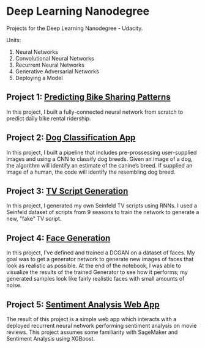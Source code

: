 # Deep Learning Nanodegree
Projects for the Deep Learning Nanodegree - Udacity. 

Units: 

1. Neural Networks
2. Convolutional Neural Networks
3. Recurrent Neural Networks
4. Generative Adversarial Networks
5. Deploying a Model

## Project 1: [Predicting Bike Sharing Patterns](https://github.com/yhejazi/deep-learning-nd/tree/master/project-bikesharing)

In this project, I built a fully-connected neural network from scratch to predict daily bike rental ridership.

## Project 2: [Dog Classification App](https://github.com/yhejazi/deep-learning-nd/tree/master/project-dog-classification)

In this project, I built a pipeline that includes pre-prossessing user-supplied images and using a CNN to classify dog breeds. Given an image of a dog, the algorithm will identify an estimate of the canine’s breed. If supplied an image of a human, the code will identify the resembling dog breed.

## Project 3: [TV Script Generation](https://github.com/yhejazi/deep-learning-nd/tree/master/project-tv-script-generation)

In this project, I generated my own Seinfeld TV scripts using RNNs. I used a Seinfeld dataset of scripts from 9 seasons to train the network to generate a new, "fake" TV script.

## Project 4: [Face Generation](https://github.com/yhejazi/deep-learning-nd/tree/master/project-face-generation)

In this project, I've defined and trained a DCGAN on a dataset of faces. My goal was to get a generator network to generate new images of faces that look as realistic as possible. At the end of the notebook, I was able to visualize the results of the trained Generator to see how it performs; my generated samples look like fairly realistic faces with small amounts of noise.

## Project 5: [Sentiment Analysis Web App](https://github.com/yhejazi/deep-learning-nd/tree/master/project-sagemaker-deploy)

The result of this project is a simple web app which interacts with a deployed recurrent neural network performing sentiment analysis on movie reviews. This project assumes some familiarity with SageMaker and Sentiment Analysis using XGBoost.
